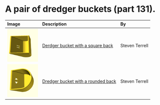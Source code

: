 # A pair of dredger buckets (part 131).

Image | Description | By
:--- | :--- | :---
[<img src="images/rect.png" width="100">](stl/131-rectangular-back.stl) | [Derdger bucket with a square back](stl/131-rectangular-back.stl) | Steven Terrell
[<img src="images/round.png" width="100">](stl/131-round-back.stl) | [Dredger bucket with a rounded back](stl/131-round-back.stl) | Steven Terrell
